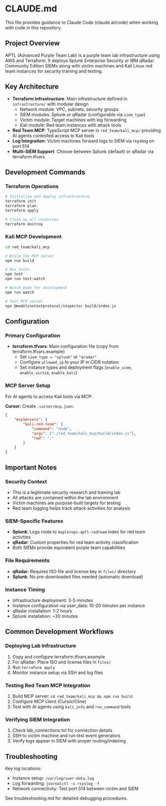 # CLAUDE.md

This file provides guidance to Claude Code (claude.ai/code) when working with code in this repository.

## Project Overview

APTL (Advanced Purple Team Lab) is a purple team lab infrastructure using AWS and Terraform. It deploys Splunk Enterprise Security or IBM qRadar Community Edition SIEMs along with victim machines and Kali Linux red team instances for security training and testing.

## Key Architecture

- **Terraform Infrastructure**: Main infrastructure defined in `infrastructure/` with modular design
  - Network module: VPC, subnets, security groups
  - SIEM modules: Splunk or qRadar (configurable via `siem_type`)
  - Victim module: Target machines with log forwarding
  - Kali module: Red team instances with attack tools
- **Red Team MCP**: TypeScript MCP server in `red_team/kali_mcp/` providing AI agents controlled access to Kali tools
- **Log Integration**: Victim machines forward logs to SIEM via rsyslog on port 514
- **Multi-SIEM Support**: Choose between Splunk (default) or qRadar via terraform.tfvars

## Development Commands

### Terraform Operations
```bash
# Initialize and deploy infrastructure
terraform init
terraform plan
terraform apply

# Clean up all resources
terraform destroy
```

### Kali MCP Development
```bash
cd red_team/kali_mcp

# Build the MCP server
npm run build

# Run tests
npm test
npm run test:watch

# Watch mode for development
npm run watch

# Test MCP server
npx @modelcontextprotocol/inspector build/index.js
```

## Configuration

### Primary Configuration
- **terraform.tfvars**: Main configuration file (copy from terraform.tfvars.example)
  - Set `siem_type = "splunk"` or `"qradar"`
  - Configure `allowed_ip` to your IP in CIDR notation
  - Set instance types and deployment flags (`enable_siem`, `enable_victim`, `enable_kali`)

### MCP Server Setup
For AI agents to access Kali tools via MCP:

**Cursor**: Create `.cursor/mcp.json`:
```json
{
    "mcpServers": {
        "kali-red-team": {
            "command": "node",
            "args": ["./red_team/kali_mcp/build/index.js"],
            "cwd": "."
        }
    }
}
```

## Important Notes

### Security Context
- This is a legitimate security research and training lab
- All attacks are contained within the lab environment
- Victim machines are purpose-built targets for testing
- Red team logging helps track attack activities for analysis

### SIEM-Specific Features
- **Splunk**: Logs route to `keplerops-aptl-redteam` index for red team activities
- **qRadar**: Custom properties for red team activity classification
- Both SIEMs provide equivalent purple team capabilities

### File Requirements
- **qRadar**: Requires ISO file and license key in `files/` directory
- **Splunk**: No pre-downloaded files needed (automatic download)

### Instance Timing
- Infrastructure deployment: 3-5 minutes
- Instance configuration via user_data: 10-20 minutes per instance
- qRadar installation: 1-2 hours
- Splunk installation: ~30 minutes

## Common Development Workflows

### Deploying Lab Infrastructure
1. Copy and configure terraform.tfvars.example
2. For qRadar: Place ISO and license files in `files/`
3. Run `terraform apply`
4. Monitor instance setup via SSH and log files

### Testing Red Team MCP Integration
1. Build MCP server: `cd red_team/kali_mcp && npm run build`
2. Configure MCP client (Cursor/Cline)
3. Test with AI agents using `kali_info` and `run_command` tools

### Verifying SIEM Integration
1. Check lab_connections.txt for connection details
2. SSH to victim machine and run test event generators
3. Verify logs appear in SIEM with proper routing/indexing

## Troubleshooting

Key log locations:
- Instance setup: `/var/log/user-data.log`
- Log forwarding: `journalctl -u rsyslog -f`
- Network connectivity: Test port 514 between victim and SIEM

See troubleshooting.md for detailed debugging procedures.